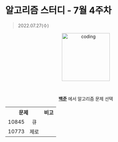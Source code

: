 # 알고리즘 스터디 - 7월 4주차

> 2022.07.27(수)

<p align="center">
  <img src="https://user-images.githubusercontent.com/66001046/152260938-51b1334f-297f-4092-8f37-f02dc9cd3a07.png" alt="coding" width="150px" />
</p>

<br>

<div align="center">
	
[**백준**](https://www.acmicpc.net/) 에서 알고리즘 문제 선택
<table>
	<tr align="center">
		<th colspan="2"> 문제 </th>
		<th> 비고 </th>
	</tr>
	<tr align="center">
		<td> 10845 </td>
		<td> 큐 </td>
		<td></td>
	</tr>
	<tr align="center">
		<td> 10773 </td>
		<td> 제로 </td>
		<td></td>
	</tr>

</table>
</div>

